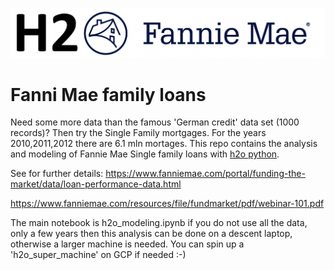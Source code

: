 ![](h2o_fannie.png)

# Fanni Mae family loans

Need some more data than the famous 'German credit' data set (1000 records)? Then try the Single Family mortgages. For the years 2010,2011,2012 there are 6.1 mln mortages. This repo contains the analysis and modeling of Fannie Mae Single family loans with [h2o python](https://docs.h2o.ai/h2o/latest-stable/h2o-py/docs/intro.html).

See for further details:
https://www.fanniemae.com/portal/funding-the-market/data/loan-performance-data.html

https://www.fanniemae.com/resources/file/fundmarket/pdf/webinar-101.pdf

The main notebook is h2o_modeling.ipynb if you do not use all the data, only a few years then this analysis can be done on a descent laptop, otherwise a larger machine is needed. You can spin up a 'h2o_super_machine' on GCP if needed :-)

